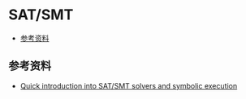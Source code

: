 # SAT/SMT

- [参考资料](#参考资料)

## 参考资料
- [Quick introduction into SAT/SMT solvers and symbolic execution](https://yurichev.com/writings/SAT_SMT_draft-EN.pdf)
